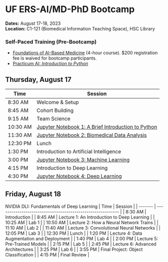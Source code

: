 # UF ERS-AI/MD-PhD Bootcamp
**Dates:** August 17-18, 2023  
**Location:** C1-121 (Biomedical Information Teaching Space), HSC Library

### Self-Paced Training (Pre-Bootcamp)
* [Foundations of AI-Based Medicine](https://reg.pwd.aa.ufl.edu/search/publicCourseSearchDetails.do?method=load&courseId=1152676&selectedProgramAreaId=1015758&selectedProgramStreamId=1016506#courseSectionDetails_1152690) (4-hour course). $200 registration fee is waived for bootcamp participants.
* [Practicum AI: *Introduction to Python*](https://github.com/PracticumAI/python)


## Thursday, August 17
| Time    | Session                                                      |
| ------- | ----------------------------------------------------------- |
| 8:30 AM | Welcome & Setup |
| 8:45 AM | Cohort Building |
| 9:15 AM | Team Science |
| 10:30 AM | [Jupyter Notebook 1: A Brief Introduction to Python](https://colab.research.google.com/github/uf-com-ai/ers-bootcamp/blob/main/notebooks/01_brief_intro_python.ipynb) |                                               |
| 11:30 AM | [Jupyter Notebook 2: Biomedical Data Analysis](https://colab.research.google.com/github/uf-com-ai/ers-bootcamp/blob/main/notebooks/02_biomedical_data_analysis_pandas.ipynb)       |
| 12:30 PM | Lunch                                                       |
| 1:30 PM | Introduction to Artificial Intelligence                         |                                              |
| 3:00 PM     | [Jupyter Notebook 3: Machine Learning](https://colab.research.google.com/github/uf-com-ai/ers-bootcamp/blob/main/notebooks/03_machine_learning_patient_data.ipynb)               |                                                   |
| 4:15 PM        | Introduction to Deep Learning                        |
| 4:30 PM  | [Jupyter Notebook 4: Deep Learning](https://colab.research.google.com/github/uf-com-ai/ers-bootcamp/blob/main/notebooks/04_intro_neural_networks.ipynb) 

## Friday, August 18
NVIDIA DLI: Fundamentals of Deep Learning
| Time    | Session                                                      |
| ------- | ----------------------------------------------------------- |
| 8:30 AM | Introduction |
| 8:45 AM | Lecture 1: An Introduction to Deep Learning |
| 10:25 AM | Lab 1 |
| 10:50 AM | Lecture 2: How a Neural Network Trains |
| 11:10 AM | Lab 2 |
| 11:40 AM | Lecture 3: Convolutional Neural Networks |
| 12:05 PM | Lab 3 |
| 12:30 PM | Lunch |
| 1:20 PM | Lecture 4: Data Augmentation and Deployment |
| 1:40 PM | Lab 4 |
| 2:00 PM | Lecture 5: Pre-Trained Models |
| 2:15 PM | Lab 5 |
| 2:45 PM | Lecture 6: Advanced Architectures |
| 3:25 PM | Lab 6 |
| 3:55 PM | Final Project: Object Classification |
| 4:15 PM | Final Review |
